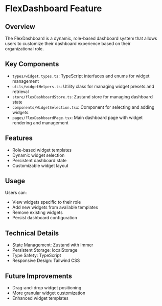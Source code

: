 # FlexDashboard Feature

## Overview
The FlexDashboard is a dynamic, role-based dashboard system that allows users to customize their dashboard experience based on their organizational role.

## Key Components
- `types/widget.types.ts`: TypeScript interfaces and enums for widget management
- `utils/widgetHelpers.ts`: Utility class for managing widget presets and retrieval
- `store/flexDashboardStore.ts`: Zustand store for managing dashboard state
- `components/WidgetSelection.tsx`: Component for selecting and adding widgets
- `pages/FlexDashboardPage.tsx`: Main dashboard page with widget rendering and management

## Features
- Role-based widget templates
- Dynamic widget selection
- Persistent dashboard state
- Customizable widget layout

## Usage
Users can:
- View widgets specific to their role
- Add new widgets from available templates
- Remove existing widgets
- Persist dashboard configuration

## Technical Details
- State Management: Zustand with Immer
- Persistent Storage: localStorage
- Type Safety: TypeScript
- Responsive Design: Tailwind CSS

## Future Improvements
- Drag-and-drop widget positioning
- More granular widget customization
- Enhanced widget templates
